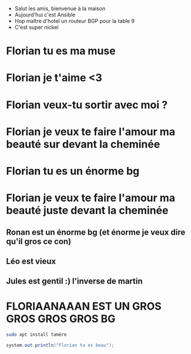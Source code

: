 - Salut les amis, bienvenue à la maison 
- Aujourd'hui c'est Ansible 
- Hop maître d'hotel un routeur BGP pour la table 9
- C'est super nickel
# Florian tu es ma muse 
# Florian je t'aime <3
# Florian veux-tu sortir avec moi ? 
# Florian je veux te faire l'amour ma beauté sur devant la cheminée 
# Florian tu es un énorme bg
# Florian je veux te faire l'amour ma beauté juste devant la cheminée 
## Ronan est un énorme bg (et énorme je veux dire qu'il gros ce con)
## Léo est vieux
## Jules est gentil :) l'inverse de martin
# FLORIAANAAAN EST UN GROS GROS GROS GROS BG

```bash
sudo apt install tamère
```
```java
system.out.println("Florian tu es beau");
```